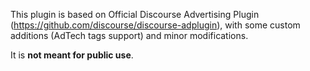 This plugin is based on Official Discourse Advertising Plugin (https://github.com/discourse/discourse-adplugin), with some custom additions (AdTech tags support) and minor modifications.
 
It is **not meant for public use**.